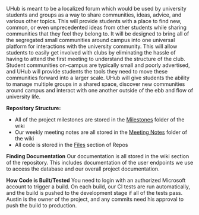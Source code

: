 UHub is meant to be a localized forum which would be used by university students and groups as a way to share communities, ideas, advice, and various other topics. This will provide students with a place to find new, common, or even unprecedented ideas from other students while sharing communities that they feel they belong to. It will be designed to bring all of the segregated small communities around campus into one universal platform for interactions with the university community. This will allow students to easily get involved with clubs by eliminating the hassle of having to attend the first meeting to understand the structure of the club.  Student communities on-campus are typically small and poorly advertised, and UHub will provide students the tools they need to move these communities forward into a larger scale. UHub will give students the ability to manage multiple groups in a shared space, discover new communities around campus and interact with one another outside of the ebb and flow of university life.

**Repository Structure:**
- All of the project milestones are stored in the [Milestones](https://dev.azure.com/aual1780/3308_GroupProj/_wiki/wikis/3308_GroupProj.wiki?wikiVersion=GBwikiMaster&pagePath=%2FMilestones) folder of the wiki
- Our weekly meeting notes are all stored in the [Meeting Notes](https://dev.azure.com/aual1780/3308_GroupProj/_wiki/wikis/3308_GroupProj.wiki?wikiVersion=GBwikiMaster&pagePath=%2FMeeting%20Notes) folder of the wiki
- All code is stored in the [Files](https://dev.azure.com/aual1780/_git/3308_GroupProj) section of Repos

**Finding Documentation**
Our documentation is all stored in the wiki section of the repository. This includes documentation of the user endpoints we use to access the database and our overall project documentation.

**How Code is Built/Tested**
You need to login with an authorized Microsoft account to trigger a build. On each build, our CI tests are run automatically, and the build is pushed to the development stage if all of the tests pass. Austin is the owner of the project, and any commits need his approval to push the build to production.


